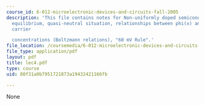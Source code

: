 ```yaml
---
course_id: 6-012-microelectronic-devices-and-circuits-fall-2005
description: 'This file contains notes for Non-uniformly doped semiconductor in thermal
  equilibrium, quasi-neutral situation, relationships between phi(x) and equilibrium
  carrier

  concentrations (Boltzmann relations), "60 mV Rule".'
file_location: /coursemedia/6-012-microelectronic-devices-and-circuits-fall-2005/80f31a0b7951721873a19432421166fb_lec4.pdf
file_type: application/pdf
layout: pdf
title: lec4.pdf
type: course
uid: 80f31a0b7951721873a19432421166fb

---
```

None